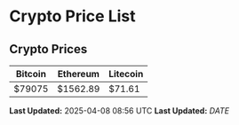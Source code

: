 # Crypto Price List

## Crypto Prices
| Bitcoin | Ethereum | Litecoin |
| ------- | -------- | -------- |
| $79075 | $1562.89 | $71.61 |
**Last Updated:** 2025-04-08 08:56 UTC
**Last Updated:** $DATE$
